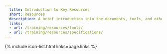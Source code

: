 ```yaml
---
  title: Introduction to Key Resources
  short: Resources
  description: A brief introduction into the documents, tools, and other artifacts that support the development of NIEM.
  links:
  - url: /training/resources/tools/
  - url: /training/resources/specifications/
---
```


{% include icon-list.html links=page.links %}
